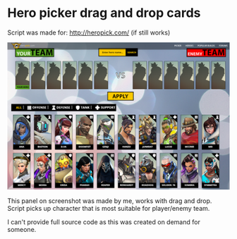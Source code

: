 # Hero picker drag and drop cards

Script was made for: http://heropick.com/ (if still works)

![alt text](https://github.com/Volmarg/Hero-picker-drag-and-drop-cards/blob/master/screenshot.png?raw=true)

This panel on screenshot was made by me, works with drag and drop. Script picks up character that is most suitable for player/enemy team.

I can't provide full source code as this was created on demand for someone.
